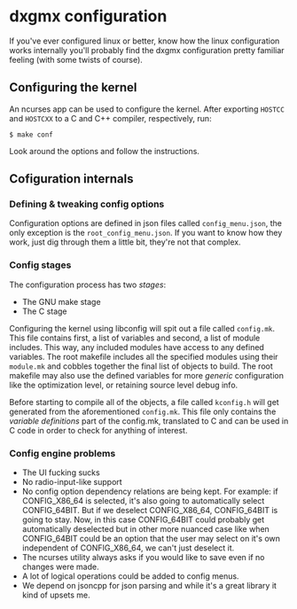 # dxgmx configuration
If you've ever configured linux or better, know how the linux configuration works internally you'll probably find the dxgmx configuration pretty familiar feeling (with some twists of course).<br>

## Configuring the kernel
An ncurses app can be used to configure the kernel. After exporting `HOSTCC` and `HOSTCXX` to a C and C++ compiler, respectively, run:
```
$ make conf
```
Look around the options and follow the instructions.

## Cofiguration internals
### Defining & tweaking config options
Configuration options are defined in json files called `config_menu.json`, the only exception is the `root_config_menu.json`. If you want to know how they work, just dig through them a little bit, they're not that complex.

### Config stages
The configuration process has two *stages*:
- The GNU make stage
- The C stage

Configuring the kernel using libconfig will spit out a file called `config.mk`. This file contains first, a list of variables and second, a list of module includes. This way, any included modules have access to any defined variables. The root makefile includes all the specified modules using their `module.mk` and cobbles together the final list of objects to build. The root makefile may also use the defined variables for more *generic* configuration like the optimization level, or retaining source level debug info.

Before starting to compile all of the objects, a file called `kconfig.h` will get generated from the aforementioned `config.mk`. This file only contains the *variable definitions* part of the config.mk, translated to C and can be used in C code in order to check for anything of interest.

### Config engine problems
- The UI fucking sucks
- No radio-input-like support
- No config option dependency relations are being kept. For example: if CONFIG_X86_64 is selected, it's also going to automatically select CONFIG_64BIT. But if we deselect CONFIG_X86_64, CONFIG_64BIT is going to stay. Now, in this case CONFIG_64BIT could probably get automatically deselected but in other more nuanced case like when CONFIG_64BIT could be an option that the user may select on it's own independent of CONFIG_X86_64, we can't just deselect it.
- The ncurses utility always asks if you would like to save even if no changes were made.
- A lot of logical operations could be added to config menus.
- We depend on jsoncpp for json parsing and while it's a great library it kind of upsets me.